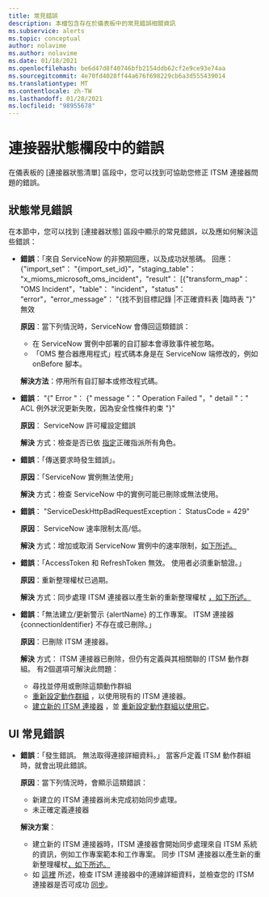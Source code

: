```yaml
---
title: 常見錯誤
description: 本檔包含存在於儀表板中的常見錯誤相關資訊
ms.subservice: alerts
ms.topic: conceptual
author: nolavime
ms.author: nolavime
ms.date: 01/18/2021
ms.openlocfilehash: be6d47d8f40746bfb2154ddb62cf2e9ce93e74aa
ms.sourcegitcommit: 4e70fd4028ff44a676f698229cb6a3d555439014
ms.translationtype: MT
ms.contentlocale: zh-TW
ms.lasthandoff: 01/28/2021
ms.locfileid: "98955678"
---
```

# <a name="errors-in-the-connector-status-section"></a>連接器狀態欄段中的錯誤

在儀表板的 [連接器狀態清單] 區段中，您可以找到可協助您修正 ITSM 連接器問題的錯誤。

## <a name="status-common-errors"></a>狀態常見錯誤

在本節中，您可以找到 [連接器狀態] 區段中顯示的常見錯誤，以及應如何解決這些錯誤：

* **錯誤**：「來自 ServiceNow 的非預期回應，以及成功狀態碼。 回應： {"import_set"： "{import_set_id}"，"staging_table"： "x_mioms_microsoft_oms_incident"，"result"： [{"transform_map"： "OMS Incident"，"table"： "incident"，"status"： "error"，"error_message"： "{找不到目標記錄 |不正確資料表 |臨時表 "}" 無效

    **原因**：當下列情況時，ServiceNow 會傳回這類錯誤：
  * 在 ServiceNow 實例中部署的自訂腳本會導致事件被忽略。
  * 「OMS 整合器應用程式」程式碼本身是在 ServiceNow 端修改的，例如 onBefore 腳本。

  **解決方法**：停用所有自訂腳本或修改程式碼。

* **錯誤**： "{" Error "： {" message "：" Operation Failed "，" detail "：" ACL 例外狀況更新失敗，因為安全性條件約束 "}"

    **原因**： ServiceNow 許可權設定錯誤

    **解決** 方式：檢查是否已依 [指定](itsmc-connections-servicenow.md#install-the-user-app-and-create-the-user-role)正確指派所有角色。

* **錯誤**：「傳送要求時發生錯誤」。

    **原因**：「ServiceNow 實例無法使用」

    **解決** 方式：檢查 ServiceNow 中的實例可能已刪除或無法使用。

* **錯誤**： "ServiceDeskHttpBadRequestException： StatusCode = 429"

    **原因**： ServiceNow 速率限制太高/低。

    **解決** 方式：增加或取消 ServiceNow 實例中的速率限制，[如下所述。](https://docs.servicenow.com/bundle/london-application-development/page/integrate/inbound-rest/task/investigate-rate-limit-violations.html)

* **錯誤**：「AccessToken 和 RefreshToken 無效。 使用者必須重新驗證。」

    **原因**：重新整理權杖已過期。

    **解決** 方式：同步處理 ITSM 連接器以產生新的重新整理權杖 [，如下所述。](./itsmc-resync-servicenow.md)

* **錯誤**：「無法建立/更新警示 {alertName} 的工作專案。 ITSM 連接器 {connectionIdentifier} 不存在或已刪除。」

    **原因**：已刪除 ITSM 連接器。

    **解決** 方式： ITSM 連接器已刪除，但仍有定義與其相關聯的 ITSM 動作群組。 有2個選項可解決此問題：
  * 尋找並停用或刪除這類動作群組
  * [重新設定動作群組](./itsmc-definition.md#create-itsm-work-items-from-azure-alerts) ，以使用現有的 ITSM 連接器。
  * [建立新的 ITSM 連接器](./itsmc-definition.md#create-an-itsm-connection) ，並 [重新設定動作群組以使用它](itsmc-definition.md#create-itsm-work-items-from-azure-alerts)。

## <a name="ui-common-errors"></a>UI 常見錯誤

* **錯誤**：「發生錯誤。 無法取得連接詳細資料。」 當客戶定義 ITSM 動作群組時，就會出現此錯誤。

    **原因**：當下列情況時，會顯示這類錯誤：
    * 新建立的 ITSM 連接器尚未完成初始同步處理。
    * 未正確定義連接器

    **解決方案**： 
    * 建立新的 ITSM 連接器時，ITSM 連接器會開始同步處理來自 ITSM 系統的資訊，例如工作專案範本和工作專案。 同步 ITSM 連接器以產生新的重新整理權杖[，如下所述。](./itsmc-resync-servicenow.md)
    * 如 [這裡](./itsmc-connections-servicenow.md#create-a-connection) 所述，檢查 ITSM 連接器中的連線詳細資料，並檢查您的 ITSM 連接器是否可成功 [同步](./itsmc-resync-servicenow.md)。

